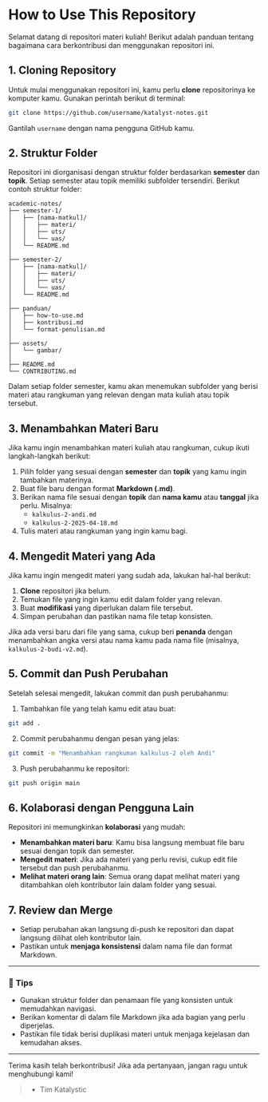 # How to Use This Repository

Selamat datang di repositori materi kuliah! Berikut adalah panduan tentang bagaimana cara berkontribusi dan menggunakan repositori ini.

## 1. Cloning Repository

Untuk mulai menggunakan repositori ini, kamu perlu **clone** repositorinya ke komputer kamu. Gunakan perintah berikut di terminal:

~~~bash
git clone https://github.com/username/katalyst-notes.git
~~~

Gantilah `username` dengan nama pengguna GitHub kamu.

## 2. Struktur Folder

Repositori ini diorganisasi dengan struktur folder berdasarkan **semester** dan **topik**. Setiap semester atau topik memiliki subfolder tersendiri. Berikut contoh struktur folder:

```
academic-notes/
├── semester-1/
│   ├── [nama-matkul]/
│   │   ├── materi/
│   │   ├── uts/
│   │   └── uas/
│   └── README.md
│
├── semester-2/
│   ├── [nama-matkul]/
│   │   ├── materi/
│   │   ├── uts/
│   │   └── uas/
│   └── README.md
│
├── panduan/
│   ├── how-to-use.md
│   ├── kontribusi.md
│   └── format-penulisan.md
│
├── assets/
│   └── gambar/
│
├── README.md
└── CONTRIBUTING.md
```

Dalam setiap folder semester, kamu akan menemukan subfolder yang berisi materi atau rangkuman yang relevan dengan mata kuliah atau topik tersebut.

## 3. Menambahkan Materi Baru

Jika kamu ingin menambahkan materi kuliah atau rangkuman, cukup ikuti langkah-langkah berikut:

1. Pilih folder yang sesuai dengan **semester** dan **topik** yang kamu ingin tambahkan materinya.
2. Buat file baru dengan format **Markdown (.md)**.
3. Berikan nama file sesuai dengan **topik** dan **nama kamu** atau **tanggal** jika perlu. Misalnya:
   - `kalkulus-2-andi.md`
   - `kalkulus-2-2025-04-18.md`
4. Tulis materi atau rangkuman yang ingin kamu bagi.

## 4. Mengedit Materi yang Ada

Jika kamu ingin mengedit materi yang sudah ada, lakukan hal-hal berikut:

1. **Clone** repositori jika belum.
2. Temukan file yang ingin kamu edit dalam folder yang relevan.
3. Buat **modifikasi** yang diperlukan dalam file tersebut.
4. Simpan perubahan dan pastikan nama file tetap konsisten.

Jika ada versi baru dari file yang sama, cukup beri **penanda** dengan menambahkan angka versi atau nama kamu pada nama file (misalnya, `kalkulus-2-budi-v2.md`).

## 5. Commit dan Push Perubahan

Setelah selesai mengedit, lakukan commit dan push perubahanmu:

1. Tambahkan file yang telah kamu edit atau buat:

~~~bash
git add .
~~~

2. Commit perubahanmu dengan pesan yang jelas:

~~~bash
git commit -m "Menambahkan rangkuman kalkulus-2 oleh Andi"
~~~

3. Push perubahanmu ke repositori:

~~~bash
git push origin main
~~~

## 6. Kolaborasi dengan Pengguna Lain

Repositori ini memungkinkan **kolaborasi** yang mudah:

- **Menambahkan materi baru**: Kamu bisa langsung membuat file baru sesuai dengan topik dan semester.
- **Mengedit materi**: Jika ada materi yang perlu revisi, cukup edit file tersebut dan push perubahanmu.
- **Melihat materi orang lain**: Semua orang dapat melihat materi yang ditambahkan oleh kontributor lain dalam folder yang sesuai.

## 7. Review dan Merge

- Setiap perubahan akan langsung di-push ke repositori dan dapat langsung dilihat oleh kontributor lain.
- Pastikan untuk **menjaga konsistensi** dalam nama file dan format Markdown.
  
---

### 🔧 **Tips**
- Gunakan struktur folder dan penamaan file yang konsisten untuk memudahkan navigasi.
- Berikan komentar di dalam file Markdown jika ada bagian yang perlu diperjelas.
- Pastikan file tidak berisi duplikasi materi untuk menjaga kejelasan dan kemudahan akses.

---

Terima kasih telah berkontribusi! Jika ada pertanyaan, jangan ragu untuk menghubungi kami!
>- Tim Katalystic
